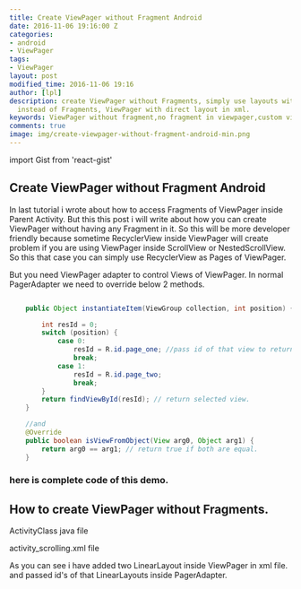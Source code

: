 ```yaml
---
title: Create ViewPager without Fragment Android
date: 2016-11-06 19:16:00 Z
categories:
- android
- ViewPager
tags:
- ViewPager
layout: post
modified_time: 2016-11-06 19:16
author: [lpl]
description: create ViewPager without Fragments, simply use layouts with ViewPager
  instead of Fragments, ViewPager with direct layout in xml.
keywords: ViewPager without fragment,no fragment in viewpager,custom view for viewpager
comments: true
image: img/create-viewpager-without-fragment-android-min.png
---
```


import Gist from 'react-gist'

## Create ViewPager without Fragment Android
In last tutorial i wrote about how to access Fragments of ViewPager inside Parent Activity. But this this post i will write about how you can create ViewPager without having any Fragment in it. So this will be more developer friendly because sometime RecyclerView inside ViewPager will create problem if you are using ViewPager inside ScrollView or NestedScrollView. So this that case you can simply use RecyclerView as Pages of ViewPager.

But you need ViewPager adapter to control Views of ViewPager. In normal PagerAdapter we need to override below 2 methods.

```java

    public Object instantiateItem(ViewGroup collection, int position) {

        int resId = 0;
        switch (position) {
            case 0:
                resId = R.id.page_one; //pass id of that view to return, Views will be added in XML.
                break;
            case 1:
                resId = R.id.page_two;
                break;
        }
        return findViewById(resId); // return selected view.
    }

    //and
    @Override
    public boolean isViewFromObject(View arg0, Object arg1) {
        return arg0 == arg1; // return true if both are equal.
    }
```

### here is complete code of this demo.

## How to create ViewPager without Fragments.

ActivityClass java file

<Gist id='eb680b140162824722613c07d6f9ded3' />

activity_scrolling.xml file

<Gist id='2dd326d777e20ff4d93c99c05b938644' />

As you can see i have added two LinearLayout inside ViewPager in xml file. and passed id's of that LinearLayouts inside PagerAdapter.
